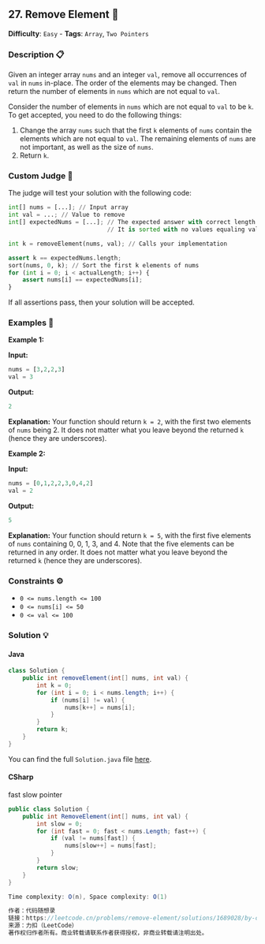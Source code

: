 ## 27. Remove Element 🧹

**Difficulty**: `Easy` - **Tags**: `Array`, `Two Pointers`

### Description 📋

Given an integer array `nums` and an integer `val`, remove all occurrences of `val` in `nums` in-place. The order of the elements may be changed. Then return the number of elements in `nums` which are not equal to `val`.

Consider the number of elements in `nums` which are not equal to `val` to be `k`. To get accepted, you need to do the following things:

1. Change the array `nums` such that the first `k` elements of `nums` contain the elements which are not equal to `val`. The remaining elements of `nums` are not important, as well as the size of `nums`.
2. Return `k`.

### Custom Judge 🧪

The judge will test your solution with the following code:

```python
int[] nums = [...]; // Input array
int val = ...; // Value to remove
int[] expectedNums = [...]; // The expected answer with correct length.
                            // It is sorted with no values equaling val.

int k = removeElement(nums, val); // Calls your implementation

assert k == expectedNums.length;
sort(nums, 0, k); // Sort the first k elements of nums
for (int i = 0; i < actualLength; i++) {
    assert nums[i] == expectedNums[i];
}
```

If all assertions pass, then your solution will be accepted.

### Examples 🌟

**Example 1:**

**Input:**
```python
nums = [3,2,2,3]
val = 3
```

**Output:**
```python
2
```

**Explanation:**
Your function should return `k = 2`, with the first two elements of `nums` being 2. It does not matter what you leave beyond the returned `k` (hence they are underscores).

**Example 2:**

**Input:**
```python
nums = [0,1,2,2,3,0,4,2]
val = 2
```

**Output:**
```python
5
```

**Explanation:**
Your function should return `k = 5`, with the first five elements of `nums` containing 0, 0, 1, 3, and 4. Note that the five elements can be returned in any order. It does not matter what you leave beyond the returned `k` (hence they are underscores).

### Constraints ⚙️

- `0 <= nums.length <= 100`
- `0 <= nums[i] <= 50`
- `0 <= val <= 100`

### Solution 💡

#### Java

```java
class Solution {
    public int removeElement(int[] nums, int val) {
        int k = 0;
        for (int i = 0; i < nums.length; i++) {
            if (nums[i] != val) {
                nums[k++] = nums[i];
            }
        }
        return k;
    }
}
```

You can find the full `Solution.java` file [here](Solution.java).

#### CSharp
fast slow pointer
```csharp
public class Solution {
    public int RemoveElement(int[] nums, int val) {
        int slow = 0;
        for (int fast = 0; fast < nums.Length; fast++) {
            if (val != nums[fast]) {
                nums[slow++] = nums[fast];
            }
        }
        return slow;
    }
}

Time complexity: O(n), Space complexity: O(1)

作者：代码随想录
链接：https://leetcode.cn/problems/remove-element/solutions/1689028/by-carlsun-2-fdc4/
来源：力扣（LeetCode）
著作权归作者所有。商业转载请联系作者获得授权，非商业转载请注明出处。
```
